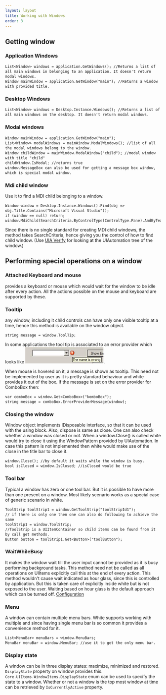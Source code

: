 ```yaml
---
layout: layout
title: Working with Windows
order: 3
---
```


## Getting window
### Application Windows
	List<Window> windows = application.GetWindows(); //Returns a list of all main windows in belonging to an application. It doesn't return modal windows.
	Window mainWindow = application.GetWindow("main"); //Returns a window with provided title.

### Desktop Windows
	List<Window> windows = Desktop.Instance.Windows(); //Returns a list of all main windows on the desktop. It doesn't return modal windows.

### Modal windows
	Window mainWindow = application.GetWindow("main");
	List<Window> modalWindows = mainWindow.ModalWindows(); //list of all the modal windows belong to the window.
	Window childWindow = mainWindow.ModalWindow("child"); //modal window with title "child"
	childWindow.IsModal; //returns true
	window.MessageBox can also be used for getting a message box window, which is special modal window.

### Mdi child window
Use it to find a MDI child belonging to a window.

	Window window = Desktop.Instance.Windows().Find(obj => obj.Title.Contains("Microsoft Visual Studio"));
	if (window == null) return;
	window.MdiChild(SearchCriteria.ByControlType(ControlType.Pane).AndByText("FooObject.cs"));

Since there is no single standard for creating MDI child windows, the method takes SearchCriteria, hence giving you the control of how to find child window. (Use [UIA Verify](https://uiautomationverify.codeplex.com/) for looking at the UIAutomation tree of the window.)

## Performing special operations on a window

### Attached Keyboard and mouse
provides a keyboard or mouse which would wait for the window to be idle after every action. All the actions possible on the mouse and keyboard are supported by these.

### Tooltip
any window, including it child controls can have only one visible tooltip at a time, hence this method is available on the window object.

	string message = window.ToolTip;
	
In some applications the tool tip is associated to an error provider which looks like ![Windows](../img/White/Windows.png). 

When mouse is hovered on it, a message is shown as tooltip. This need not be implemented by user as it is pretty standard behaviour and white provides it out of the box. If the message is set on the error provider for ComboBox then:

	var comboBox = window.Get<ComboBox>("komboBox");
	string message = comboBox.ErrorProviderMessage(window);

### Closing the window
Window object implements IDisposable interface, so that it can be used with the using block. Also, dispose is same as close. One can also check whether a window was closed or not. When a window.Close() is called white would try to close it using the WindowPattern provided by UIAutomation. In case this pattern is not implemented then white would make use of the close in the title bar to close it.

	window.Close(); //by default it waits while the window is busy.
	bool isClosed = window.IsClosed; //isClosed would be true

### Tool bar
Typical a window has zero or one tool bar. But it is possible to have more than one present on a window. Most likely scenario works as a special case of generic scenario in white.

	ToolStrip toolStrip1 = window.GetToolStrip("toolStripId1");
	// if there is only one then one can also do following to achieve the same
	toolStrip1 = window.ToolStrip;
	//ToolStrip is a UIItemContainer so child items can be found from it by call get methods.
	Button button = toolStrip1.Get<Button>("toolButton");

### WaitWhileBusy
It makes the window wait till the user input cannot be provided as it is busy performing background tasks. This method need not be called as all operations on UIItems explicitly call this at the end of every action. This method wouldn't cause wait indicated as hour glass, since this is controlled by application. But this is taken care of explicitly inside white but is not exposed to the user. Waiting based on hour glass is the default approach which can be turned off. [Configuration](/White/Configuration.html)

### Menu
A window can contain multiple menu bars. White supports working with multiple and since having single menu bar is so common it provides a convenience method for it.

	List<MenuBar> menuBars = window.MenuBars;
	MenuBar menuBar = window.MenuBar; //use it to get the only menu bar.

### Display state
A window can be in three display states: maximize, minimized and restored. `DisplayState` property on window provides this. `Core.UIItems.WindowItems.DisplayState` enum can be used to specify the state to a window.
Whether or not a window is the top most window at time can be retrieved by `IsCurrentlyActive` property.
